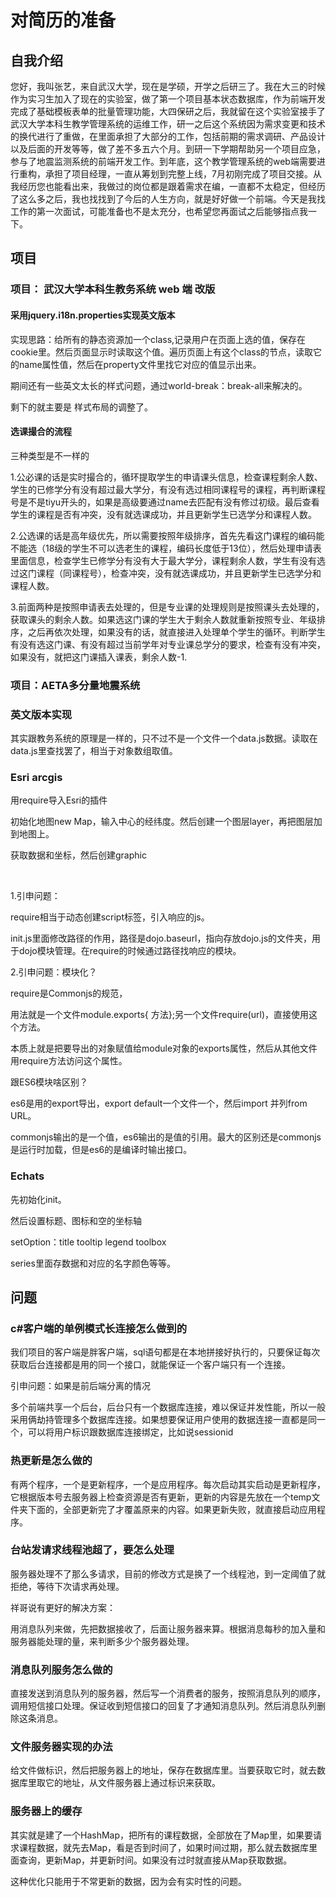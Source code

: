 # 对简历的准备

## 自我介绍

您好，我叫张艺，来自武汉大学，现在是学硕，开学之后研三了。我在大三的时候作为实习生加入了现在的实验室，做了第一个项目基本状态数据库，作为前端开发完成了基础模板表单的批量管理功能，大四保研之后，我就留在这个实验室接手了武汉大学本科生教学管理系统的运维工作，研一之后这个系统因为需求变更和技术的换代进行了重做，在里面承担了大部分的工作，包括前期的需求调研、产品设计以及后面的开发等等，做了差不多五六个月。到研一下学期帮助另一个项目应急，参与了地震监测系统的前端开发工作。到年底，这个教学管理系统的web端需要进行重构，承担了项目经理，一直从筹划到完整上线，7月初刚完成了项目交接。从我经历您也能看出来，我做过的岗位都是跟着需求在编，一直都不太稳定，但经历了这么多之后，我也找找到了今后的人生方向，就是好好做一个前端。今天是我找工作的第一次面试，可能准备也不是太充分，也希望您再面试之后能够指点我一下。

## 项目

### 项目： 武汉大学本科生教务系统 web 端 改版

#### 采用jquery.i18n.properties实现英文版本

实现思路：给所有的静态资源加一个class,记录用户在页面上选的值，保存在cookie里。然后页面显示时读取这个值。遍历页面上有这个class的节点，读取它的name属性值，然后在property文件里找它对应的值显示出来。

期间还有一些英文太长的样式问题，通过world-break：break-all来解决的。

剩下的就主要是 样式布局的调整了。

#### 选课撮合的流程

三种类型是不一样的

1.公必课的话是实时撮合的，循环提取学生的申请课头信息，检查课程剩余人数、学生的已修学分有没有超过最大学分，有没有选过相同课程号的课程，再判断课程号是不是tiyu开头的，如果是高级要通过name去匹配有没有修过初级。最后查看学生的课程是否有冲突，没有就选课成功，并且更新学生已选学分和课程人数。



2.公选课的话是高年级优先，所以需要按照年级排序，首先先看这门课程的编码能不能选（18级的学生不可以选老生的课程，编码长度低于13位），然后处理申请表里面信息，检查学生已修学分有没有大于最大学分，课程剩余人数，学生有没有选过这门课程（同课程号），检查冲突，没有就选课成功，并且更新学生已选学分和课程人数。



3.前面两种是按照申请表去处理的，但是专业课的处理规则是按照课头去处理的，获取课头的剩余人数。如果选这门课的学生大于剩余人数就重新按照专业、年级排序，之后再依次处理，如果没有的话，就直接进入处理单个学生的循环。判断学生有没有选这门课、有没有超过当前学年对专业课总学分的要求，检查有没有冲突，如果没有，就把这门课插入课表，剩余人数-1.

### 项目：AETA多分量地震系统

### 英文版本实现

其实跟教务系统的原理是一样的，只不过不是一个文件一个data.js数据。读取在data.js里查找罢了，相当于对象数组取值。

### Esri arcgis

用require导入Esri的插件

初始化地图new Map，输入中心的经纬度。然后创建一个图层layer，再把图层加到地图上。

获取数据和坐标，然后创建graphic

<br/>

1.引申问题：

require相当于动态创建script标签，引入响应的js。

init.js里面修改路径的作用，路径是dojo.baseurl，指向存放dojo.js的文件夹，用于dojo模块管理。在require的时候通过路径找响应的模块。

2.引申问题：模块化？

require是Commonjs的规范，

用法就是一个文件module.exports{ 方法};另一个文件require(url)，直接使用这个方法。

本质上就是把要导出的对象赋值给module对象的exports属性，然后从其他文件用require方法访问这个属性。

跟ES6模块啥区别？

es6是用的export导出，export default一个文件一个，然后import 并列from URL。

commonjs输出的是一个值，es6输出的是值的引用。最大的区别还是commonjs是运行时加载，但是es6的是编译时输出接口。

### Echats

先初始化init。

然后设置标题、图标和空的坐标轴

setOption：title tooltip legend toolbox

series里面存数据和对应的名字颜色等等。 

## 问题

### c#客户端的单例模式长连接怎么做到的

我们项目的客户端是胖客户端，sql语句都是在本地拼接好执行的，只要保证每次获取后台连接都是用的同一个接口，就能保证一个客户端只有一个连接。

引申问题：如果是前后端分离的情况

多个前端共享一个后台，后台只有一个数据库连接，难以保证并发性能，所以一般采用俩劫持管理多个数据库连接。如果想要保证用户使用的数据连接一直都是同一个，可以将用户标识跟数据库连接绑定，比如说sessionid

### 热更新是怎么做的

有两个程序，一个是更新程序，一个是应用程序。每次启动其实启动是更新程序，它根据版本号去服务器上检查资源是否有更新，更新的内容是先放在一个temp文件夹下面的，全部更新完了才覆盖原来的内容。如果更新失败，就直接启动应用程序。

### 台站发请求线程池超了，要怎么处理

服务器处理不了那么多请求，目前的修改方式是换了一个线程池，到一定阈值了就拒绝，等待下次请求再处理。

祥哥说有更好的解决方案：

用消息队列来做，先把数据接收了，后面让服务器来算。根据消息每秒的加入量和服务器能处理的量，来判断多少个服务器处理。

### 消息队列服务怎么做的

直接发送到消息队列的服务器，然后写一个消费者的服务，按照消息队列的顺序，调用短信接口处理。保证收到短信接口的回复了才通知消息队列。然后消息队列删除这条消息。

### 文件服务器实现的办法

给文件做标识，然后把服务器上的地址，保存在数据库里。当要获取它时，就去数据库里取它的地址，从文件服务器上通过标识来获取。

### 服务器上的缓存

其实就是建了一个HashMap，把所有的课程数据，全部放在了Map里，如果要请求课程数据，就先去Map，看是否到时间了，如果时间过期，那么就去数据库里面查询，更新Map，并更新时间。如果没有过时就直接从Map获取数据。

这种优化只能用于不常更新的数据，因为会有实时性的问题。